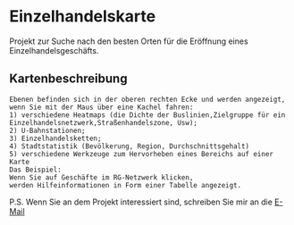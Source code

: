 # Einzelhandelskarte
Projekt zur Suche nach den besten Orten für die Eröffnung eines Einzelhandelsgeschäfts.
## Kartenbeschreibung
~~~terminal
Ebenen befinden sich in der oberen rechten Ecke und werden angezeigt, 
wenn Sie mit der Maus über eine Kachel fahren:
1) verschiedene Heatmaps (die Dichte der Buslinien,Zielgruppe für ein Einzelhandelsnetzwerk,Straßenhandelszone, Usw); 
2) U-Bahnstationen; 
3) Einzelhandelsketten;
4) Stadtstatistik (Bevölkerung, Region, Durchschnittsgehalt)
5) verschiedene Werkzeuge zum Hervorheben eines Bereichs auf einer Karte
Das Beispiel:
Wenn Sie auf Geschäfte im RG-Netzwerk klicken, 
werden Hilfeinformationen in Form einer Tabelle angezeigt.
~~~
P.S. Wenn Sie an dem Projekt interessiert sind, schreiben Sie mir an die [E-Mail](mailto:beloteloff@pm.me)
